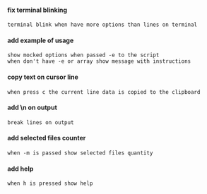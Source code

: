 #### fix terminal blinking
    terminal blink when have more options than lines on terminal

#### add example of usage
    show mocked options when passed -e to the script
    when don't have -e or array show message with instructions

#### copy text on cursor line
    when press c the current line data is copied to the clipboard

#### add \n on output
    break lines on output

#### add selected files counter
    when -m is passed show selected files quantity

#### add help
    when h is pressed show help
